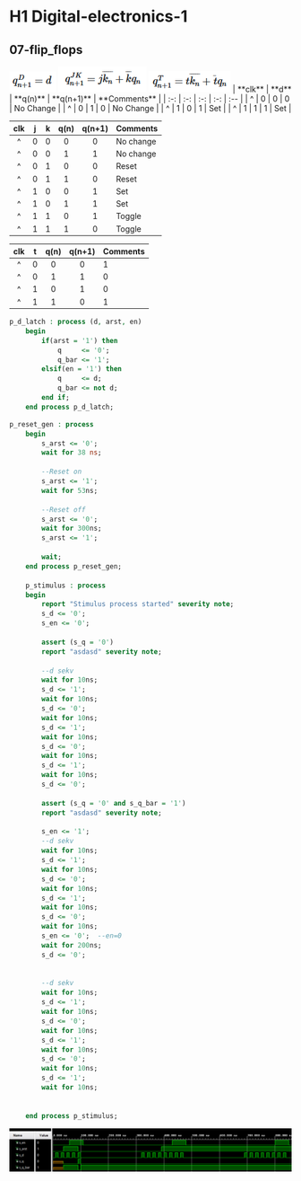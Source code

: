 # H1 Digital-electronics-1 
## 07-flip_flops
<img src="D_ff.png">
<img src="JK_ff.png">
<img src="T_ff.png">
| **clk** | **d** | **q(n)** | **q(n+1)** | **Comments** |
   | :-: | :-: | :-: | :-: | :-- |
   | ^ | 0 | 0 | 0 | No Change |
   | ^ | 0 | 1 | 0 | No Change |
   | ^ | 1 | 0 | 1 | Set |
   | ^ | 1 | 1 | 1 | Set |

   | **clk** | **j** | **k** | **q(n)** | **q(n+1)** | **Comments** |
   | :-: | :-: | :-: | :-: | :-: | :-- |
   | ^ | 0 | 0 | 0 | 0 | No change |
   | ^ | 0 | 0 | 1 | 1 | No change |
   | ^ | 0 | 1 | 0 | 0 | Reset |
   | ^ | 0 | 1 | 1 | 0 | Reset |
   | ^ | 1 | 0 | 0 | 1 | Set |
   | ^ | 1 | 0 | 1 | 1 | Set |
   | ^ | 1 | 1 | 0 | 1 | Toggle |
   | ^ | 1 | 1 | 1 | 0 | Toggle |

   | **clk** | **t** | **q(n)** | **q(n+1)** | **Comments** |
   | :-: | :-: | :-: | :-: | :-- |
   | ^ | 0 | 0 | 0 | 1 | No Change |
   | ^ | 0 | 1 | 1 | 0 | No Change |
   | ^ | 1 | 0 | 1 | 0 | Invert |
   | ^ | 1 | 1 | 0 | 1 | Invert |
````vhdl
p_d_latch : process (d, arst, en)
    begin
        if(arst = '1') then
            q     <= '0';
            q_bar <= '1';
        elsif(en = '1') then
            q     <= d;
            q_bar <= not d;   
        end if;     
    end process p_d_latch;
````
````vhdl
p_reset_gen : process
    begin
        s_arst <= '0';
        wait for 38 ns;
        
        --Reset on
        s_arst <= '1';
        wait for 53ns;
        
        --Reset off
        s_arst <= '0';  
        wait for 300ns;
        s_arst <= '1';
        
        wait;     
    end process p_reset_gen;
    
    p_stimulus : process
    begin
        report "Stimulus process started" severity note;
        s_d <= '0';
        s_en <= '0';
        
        assert (s_q = '0')
        report "asdasd" severity note;
        
        --d sekv
        wait for 10ns;
        s_d <= '1';
        wait for 10ns;
        s_d <= '0';
        wait for 10ns;
        s_d <= '1';
        wait for 10ns;
        s_d <= '0';
        wait for 10ns;
        s_d <= '1';
        wait for 10ns;
        s_d <= '0';
        
        assert (s_q = '0' and s_q_bar = '1')
        report "asdasd" severity note;
        
        s_en <= '1';
        --d sekv
        wait for 10ns;
        s_d <= '1';
        wait for 10ns;
        s_d <= '0';
        wait for 10ns;
        s_d <= '1';
        wait for 10ns;
        s_d <= '0';
        wait for 10ns;
        s_en <= '0';  --en=0
        wait for 200ns;
        s_d <= '0';

        
        --d sekv
        wait for 10ns;
        s_d <= '1';
        wait for 10ns;
        s_d <= '0';
        wait for 10ns;
        s_d <= '1';
        wait for 10ns;
        s_d <= '0';
        wait for 10ns;
        s_d <= '1';
        wait for 10ns;


    end process p_stimulus;
````
<img src="d_latch.png">